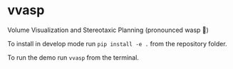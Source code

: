 # vvasp
Volume Visualization and Stereotaxic Planning (pronounced wasp 🐝)


To install in develop mode run ``pip install -e .`` from the repository folder.

To run the demo run ``vvasp`` from the terminal.
